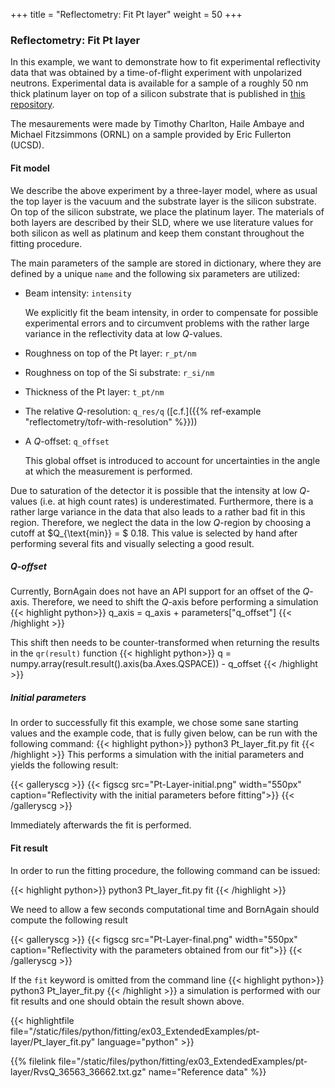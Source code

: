 +++
title = "Reflectometry: Fit Pt layer"
weight = 50
+++

### Reflectometry: Fit Pt layer



In this example, we want to demonstrate how to fit experimental reflectivity data
that was obtained by a time-of-flight experiment with unpolarized neutrons.
Experimental data is available for a sample of a roughly 50&nbsp;nm thick platinum layer on top of a silicon substrate that is published in [this repository](https://doi.org/10.5281/zenodo.4072376).

The mesaurements were made by Timothy Charlton, Haile Ambaye and Michael Fitzsimmons (ORNL)
on a sample provided by Eric Fullerton (UCSD).


#### Fit model

We describe the above experiment by a three-layer model, where as usual the top layer is 
the vacuum and the substrate layer is the silicon substrate.
On top of the silicon substrate, we place the platinum layer.
The materials of both layers are described by their SLD, where we use literature values
for both silicon as well as platinum and keep them constant throughout the fitting procedure.


The main parameters of the sample are stored in dictionary, where they are defined by a unique `name`
and the following six parameters are utilized:

* Beam intensity: `intensity`

  We explicitly fit the beam intensity, in order to compensate for possible experimental errors
  and to circumvent problems with the rather large variance in the reflectivity data at low $Q$-values. 

* Roughness on top of the Pt layer: `r_pt/nm`

* Roughness on top of the Si substrate: `r_si/nm`

* Thickness of the Pt layer: `t_pt/nm`

* The relative $Q$-resolution: `q_res/q` ([c.f.]({{% ref-example "reflectometry/tofr-with-resolution" %}}))

* A $Q$-offset: `q_offset`

  This global offset is introduced to account for uncertainties in the angle at which the measurement is performed.


Due to saturation of the detector it is possible that the intensity at low $Q$-values (i.e. at high count rates) 
is underestimated. 
Furthermore, there is a rather large variance in the data that also leads to a rather bad fit in this region.
Therefore, we neglect the data in the low $Q$-region by choosing a cutoff at $Q_{\text{min}} = $&nbsp;0.18.
This value is selected by hand after performing several fits and visually selecting a good result.

##### $Q$-offset

Currently, BornAgain does not have an API support for an offset of the $Q$-axis.
Therefore, we need to shift the $Q$-axis before performing a simulation
{{< highlight python>}}
q_axis = q_axis + parameters["q_offset"]
{{< /highlight >}}

This shift then needs to be counter-transformed when returning the results in the `qr(result)` function
{{< highlight python>}}
q = numpy.array(result.result().axis(ba.Axes.QSPACE)) - q_offset
{{< /highlight >}}

##### Initial parameters

In order to successfully fit this example, we chose some sane starting values and 
the example code, that is fully given below, can be run with the following command:
{{< highlight python>}}
python3 Pt_layer_fit.py fit
{{< /highlight >}}
This performs a simulation with the initial parameters and yields the following result:

{{< galleryscg >}}
{{< figscg src="Pt-Layer-initial.png" width="550px" caption="Reflectivity with the initial parameters before fitting">}}
{{< /galleryscg >}}

Immediately afterwards the fit is performed.


#### Fit result


In order to run the fitting procedure, the following command can be issued:

{{< highlight python>}}
python3 Pt_layer_fit.py fit
{{< /highlight >}}

We need to allow a few seconds computational time and BornAgain should compute the following result

{{< galleryscg >}}
{{< figscg src="Pt-Layer-final.png" width="550px" caption="Reflectivity with the parameters obtained from our fit">}}
{{< /galleryscg >}}


If the `fit` keyword is omitted from the command line
{{< highlight python>}}
python3 Pt_layer_fit.py
{{< /highlight >}}
a simulation is performed with our fit results and one should obtain the result shown above.



{{< highlightfile file="/static/files/python/fitting/ex03_ExtendedExamples/pt-layer/Pt_layer_fit.py" language="python" >}}

{{% filelink file="/static/files/python/fitting/ex03_ExtendedExamples/pt-layer/RvsQ_36563_36662.txt.gz" name="Reference data" %}}

